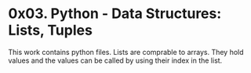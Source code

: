 0x03. Python - Data Structures: Lists, Tuples
=============================================
This work contains python files. Lists are comprable to arrays.
They hold values and the values can be called by using their 
index in the list.